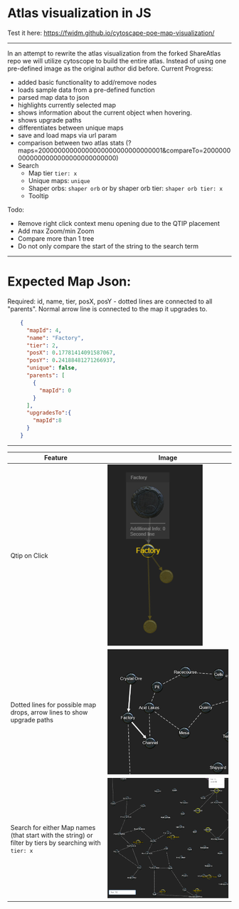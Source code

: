 # Atlas visualization in JS

Test it here: https://fwidm.github.io/cytoscape-poe-map-visualization/

----------------------------------------------------------------------

In an attempt to rewrite the atlas visualization from the forked ShareAtlas repo we will utilize cytoscope to build the entire atlas. Instead of using one pre-defined image as the original author did before.
Current Progress:
- added basic functionality to add/remove nodes
- loads sample data from a pre-defined function
- parsed map data to json
- highlights currently selected map
- shows information about the current object when hovering.
- shows upgrade paths
- differentiates between unique maps
- save and load maps via url param
- comparison between two atlas stats (?maps=20000000000000000000000000000001&compareTo=20000000000000000000000000000000)
- Search
    - Map tier `tier: x`
    - Unique maps: `unique`
    - Shaper orbs: `shaper orb` or by shaper orb tier: `shaper orb tier: x`
    - Tooltip

Todo:
- Remove right click context menu opening due to the QTIP placement
- Add max Zoom/min Zoom
- Compare more than 1 tree
- Do not only compare the start of the string to the search term
---
# Expected Map Json:
Required: id, name, tier, posX, posY - dotted lines are connected to all "parents". Normal arrow line is connected to the map it upgrades to.

```json
    {
      "mapId": 4,
      "name": "Factory",
      "tier": 2,
      "posX": 0.17781414091587067,
      "posY": 0.24188481271266937,
      "unique": false,
      "parents": [
        {
          "mapId": 0
        }
      ],
      "upgradesTo":{
        "mapId":8
      }
    }
```
---
| Feature | Image |
| ------- | ----- |
| Qtip on Click | ![current progress visualized. Displays hl of a map and maps after the selected one.](img/progress.PNG) |
| Dotted lines for possible map drops, arrow lines to show upgrade paths | ![](img/linetypes.PNG) |
| Search for either Map names (that start with the string) or filter by tiers by searching with `tier: x` | ![](img/search_tier.PNG) |
